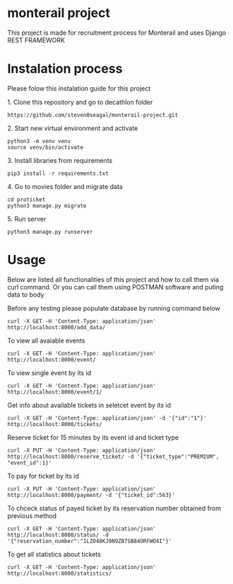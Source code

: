 # monterail project

<p>This project is made for recruitment process for Monterail and uses Django REST FRAMEWORK</p>

<h1>Instalation process</h1>


<p>Please folow this instalation guide for this project</p>
<p>1. Clone this repository and go to decathlon folder </p>

```
https://github.com/steven0seagal/monterail-project.git
```

<p>2. Start new virtual environment and activate </p>

```
python3 -m venv venv
source venv/bin/activate
```

<p>3. Install libraries from requirements </p>

```
pip3 install -r requirements.txt
```

<p>4. Go to movies folder and migrate data</p>

```
cd proticket
python3 manage.py migrate
```
<p>5. Run server</p>

```
python3 manage.py runserver
```


<h1>Usage</h1>

<p>Below are listed all functionalities of this project and how to call them via curl command. Or you can call them using POSTMAN software and puting data to body </p>
<p>Before any testing please populate database by running command below</p>

```
curl -X GET -H 'Content-Type: application/json' http://localhost:8000/add_data/
```

<p>To view all avaiable events </p>

```
curl -X GET -H 'Content-Type: application/json' http://localhost:8000/event/
```

<p>To view single event by its id </p>

```
curl -X GET -H 'Content-Type: application/json' http://localhost:8000/event/1/
```

<p>Get info about available tickets in seletcet event by its id</p>

```
curl -X GET -H 'Content-Type: application/json' -d '{"id":"1"}' http://localhost:8000/tickets/
```

<p>Reserve ticket for 15 minutes by its event id and ticket type </p>

```
curl -X PUT -H 'Content-Type: application/json' http://localhost:8000/reserve_ticket/ -d '{"ticket_type":"PREMIUM", "event_id":1}'
```

<p>To pay for ticket by its id  </p>

```
curl -X PUT -H 'Content-Type: application/json' http://localhost:8000/payment/ -d '{"ticket_id":563}' 
```

<p>To chceck status of payed ticket by its reservation number obtained from previous method</p>

```
curl -X GET -H 'Content-Type: application/json' http://localhost:8000/status/ -d '{"reservation_number":"1LZO48KJ9N9ZB7SB84ORFWO4I"}'
```

<p>To get all statistics about tickets</p>

```
curl -X GET -H 'Content-Type: application/json' http://localhost:8000/statistics/
```